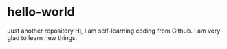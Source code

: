# hello-world
Just another repository
Hi, I am self-learning coding from Github.
I am very glad to learn new things.
